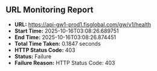 ## URL Monitoring Report

- **URL:** https://api-gw1-prod1.fisglobal.com/gw/v1/health
- **Start Time:** 2025-10-16T03:08:26.689751
- **End Time:** 2025-10-16T03:08:26.874451
- **Total Time Taken:** 0.1847 seconds
- **HTTP Status Code:** 403
- **Status:** Failure
- **Failure Reason:** HTTP Status Code: 403
